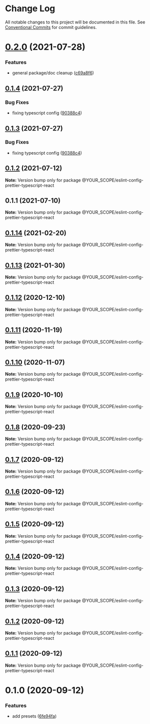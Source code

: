 # Change Log

All notable changes to this project will be documented in this file.
See [Conventional Commits](https://conventionalcommits.org) for commit guidelines.

# [0.2.0](https://github.com/YOUR_SCOPE/configs/compare/@YOUR_SCOPE/eslint-config-prettier-typescript-react@0.1.4...@YOUR_SCOPE/eslint-config-prettier-typescript-react@0.2.0) (2021-07-28)


### Features

* general package/doc cleanup ([c69a8f6](https://github.com/YOUR_SCOPE/configs/commit/c69a8f60a03531f44d7996955d48d522d9637427))





## [0.1.4](https://github.com/YOUR_SCOPE/configs/compare/@YOUR_SCOPE/eslint-config-prettier-typescript-react@0.1.2...@YOUR_SCOPE/eslint-config-prettier-typescript-react@0.1.4) (2021-07-27)

### Bug Fixes

- fixing typescript config ([90388c4](https://github.com/YOUR_SCOPE/configs/commit/90388c4a744ba11070f668e752123d549994c4fb))

## [0.1.3](https://github.com/YOUR_SCOPE/configs/compare/@YOUR_SCOPE/eslint-config-prettier-typescript-react@0.1.2...@YOUR_SCOPE/eslint-config-prettier-typescript-react@0.1.3) (2021-07-27)

### Bug Fixes

- fixing typescript config ([90388c4](https://github.com/YOUR_SCOPE/configs/commit/90388c4a744ba11070f668e752123d549994c4fb))

## [0.1.2](https://github.com/YOUR_SCOPE/configs/compare/@YOUR_SCOPE/eslint-config-prettier-typescript-react@0.1.1...@YOUR_SCOPE/eslint-config-prettier-typescript-react@0.1.2) (2021-07-12)

**Note:** Version bump only for package @YOUR_SCOPE/eslint-config-prettier-typescript-react

## 0.1.1 (2021-07-10)

**Note:** Version bump only for package @YOUR_SCOPE/eslint-config-prettier-typescript-react

## [0.1.14](https://github.com/YOUR_SCOPE/configs/compare/@YOUR_SCOPE/eslint-config-prettier-typescript-react@0.1.13...@YOUR_SCOPE/eslint-config-prettier-typescript-react@0.1.14) (2021-02-20)

**Note:** Version bump only for package @YOUR_SCOPE/eslint-config-prettier-typescript-react

## [0.1.13](https://github.com/YOUR_SCOPE/configs/compare/@YOUR_SCOPE/eslint-config-prettier-typescript-react@0.1.12...@YOUR_SCOPE/eslint-config-prettier-typescript-react@0.1.13) (2021-01-30)

**Note:** Version bump only for package @YOUR_SCOPE/eslint-config-prettier-typescript-react

## [0.1.12](https://github.com/YOUR_SCOPE/configs/compare/@YOUR_SCOPE/eslint-config-prettier-typescript-react@0.1.11...@YOUR_SCOPE/eslint-config-prettier-typescript-react@0.1.12) (2020-12-10)

**Note:** Version bump only for package @YOUR_SCOPE/eslint-config-prettier-typescript-react

## [0.1.11](https://github.com/YOUR_SCOPE/configs/compare/@YOUR_SCOPE/eslint-config-prettier-typescript-react@0.1.10...@YOUR_SCOPE/eslint-config-prettier-typescript-react@0.1.11) (2020-11-19)

**Note:** Version bump only for package @YOUR_SCOPE/eslint-config-prettier-typescript-react

## [0.1.10](https://github.com/YOUR_SCOPE/configs/compare/@YOUR_SCOPE/eslint-config-prettier-typescript-react@0.1.9...@YOUR_SCOPE/eslint-config-prettier-typescript-react@0.1.10) (2020-11-07)

**Note:** Version bump only for package @YOUR_SCOPE/eslint-config-prettier-typescript-react

## [0.1.9](https://github.com/YOUR_SCOPE/configs/compare/@YOUR_SCOPE/eslint-config-prettier-typescript-react@0.1.8...@YOUR_SCOPE/eslint-config-prettier-typescript-react@0.1.9) (2020-10-10)

**Note:** Version bump only for package @YOUR_SCOPE/eslint-config-prettier-typescript-react

## [0.1.8](https://github.com/YOUR_SCOPE/configs/compare/@YOUR_SCOPE/eslint-config-prettier-typescript-react@0.1.7...@YOUR_SCOPE/eslint-config-prettier-typescript-react@0.1.8) (2020-09-23)

**Note:** Version bump only for package @YOUR_SCOPE/eslint-config-prettier-typescript-react

## [0.1.7](https://github.com/YOUR_SCOPE/configs/compare/@YOUR_SCOPE/eslint-config-prettier-typescript-react@0.1.6...@YOUR_SCOPE/eslint-config-prettier-typescript-react@0.1.7) (2020-09-12)

**Note:** Version bump only for package @YOUR_SCOPE/eslint-config-prettier-typescript-react

## [0.1.6](https://github.com/YOUR_SCOPE/configs/compare/@YOUR_SCOPE/eslint-config-prettier-typescript-react@0.1.5...@YOUR_SCOPE/eslint-config-prettier-typescript-react@0.1.6) (2020-09-12)

**Note:** Version bump only for package @YOUR_SCOPE/eslint-config-prettier-typescript-react

## [0.1.5](https://github.com/YOUR_SCOPE/configs/compare/@YOUR_SCOPE/eslint-config-prettier-typescript-react@0.1.4...@YOUR_SCOPE/eslint-config-prettier-typescript-react@0.1.5) (2020-09-12)

**Note:** Version bump only for package @YOUR_SCOPE/eslint-config-prettier-typescript-react

## [0.1.4](https://github.com/YOUR_SCOPE/configs/compare/@YOUR_SCOPE/eslint-config-prettier-typescript-react@0.1.3...@YOUR_SCOPE/eslint-config-prettier-typescript-react@0.1.4) (2020-09-12)

**Note:** Version bump only for package @YOUR_SCOPE/eslint-config-prettier-typescript-react

## [0.1.3](https://github.com/YOUR_SCOPE/configs/compare/@YOUR_SCOPE/eslint-config-prettier-typescript-react@0.1.2...@YOUR_SCOPE/eslint-config-prettier-typescript-react@0.1.3) (2020-09-12)

**Note:** Version bump only for package @YOUR_SCOPE/eslint-config-prettier-typescript-react

## [0.1.2](https://github.com/YOUR_SCOPE/configs/compare/@YOUR_SCOPE/eslint-config-prettier-typescript-react@0.1.1...@YOUR_SCOPE/eslint-config-prettier-typescript-react@0.1.2) (2020-09-12)

**Note:** Version bump only for package @YOUR_SCOPE/eslint-config-prettier-typescript-react

## [0.1.1](https://github.com/YOUR_SCOPE/configs/compare/@YOUR_SCOPE/eslint-config-prettier-typescript-react@0.1.0...@YOUR_SCOPE/eslint-config-prettier-typescript-react@0.1.1) (2020-09-12)

**Note:** Version bump only for package @YOUR_SCOPE/eslint-config-prettier-typescript-react

# 0.1.0 (2020-09-12)

### Features

- add presets ([6fe94fa](https://github.com/YOUR_SCOPE/configs/commit/6fe94fae4ed9d80b18833c9e5a3f51f710ebda43))
